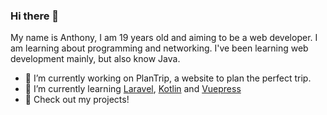 ### Hi there 👋


My name is Anthony, I am 19 years old and aiming to be a web developer. I am learning about programming and networking. I've been learning web development mainly, but also know Java.

- 🔭 I’m currently working on PlanTrip, a website to plan the perfect trip.
- 🌱 I’m currently learning [Laravel](https://laravel.com/), [Kotlin](https://kotlinlang.org/) and [Vuepress](https://vuepress.vuejs.org/)
- :bookmark: Check out my projects!
